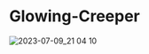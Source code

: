# Glowing-Creeper
![2023-07-09_21 04 10](https://github.com/HollySyu/Glowing-Creeper/assets/110673783/0f3e53e9-f76d-428f-8f39-c0dcd4eed8f8)
